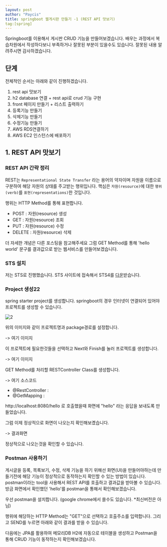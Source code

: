 ```yaml
---
layout: post
author: "Paycis"
title: springboot 웹게시판 만들기 -1 (REST API 맛보기)
tag:[spring]
---
```


Springboot를 이용해서 게시판 CRUD 기능을 만들어보겠습니다. 배우는 과정에서 복습차원에서 작성하다보니 부족하거나 잘못된 부분이 있을수도 있습니다. 잘못된 내용 알려주시면 감사하겠습니다.


## 단계
전체적인 순서는 아래와 같이 진행하겠습니다.

1. rest api 맛보기
2. h2 database 연결 + rest api로 crud 기능 구현
3. front 페이지 만들기 + 리스트 출력하기
4. 등록기능 만들기
5. 삭제기능 만들기
6. 수정기능 만들기
7. AWS RDS연결하기
8. AWS EC2 인스턴스에 배포하기

## 1. REST API 맛보기


### REST API 간략 정리
REST는 `Representational State Transfer` 라는 용어의 약자이며 자원을 이름으로 구분하여 해당 자원의 상태를 주고받는 행위입니다. 핵심은 `자원(resource)`에 대한 `행위(verb)`를 `표현(representations)`한 것입니다.

행위는 HTTP Method를 통해 표현합니다.
* POST : 자원(resource) 생성
* GET : 자원(resource) 조회
* PUT : 자원(resource) 수정
* DELETE : 자원(resource) 삭제

더 자세한 개념은 다른 포스팅을 참고해주세요
그럼 GET Method를 통해 'hello world' 문구를 결과값으로 받는 웹서비스를 만들어보겠습니다.

### STS 설치
저는 STS로 진행했습니다.  STS 사이트에 접속해서 STS4를 [다운](https://spring.io/tools)받습니다.

### Project 생성22

spring starter project를 생성합니다. springboot의 경우 인터넷이 연결되어 있어야 프로젝트를 생성할 수 있습니다.

![2](http://willing1026.github.io/_images/2019-01-01/2.PNG "Image with caption22")


위의 이미지와 같이 프로젝트명과 package경로를 설정합니다.

-> 여기 이미지

이 프로젝트에 필요한것들을 선택하고 Next와 Finish를 눌러 프로젝트를 생성합니다.


-> 여기 이미지

GET Method를 처리할 RESTController Class를 생성합니다. 

-> 여기 소스코드

* @RestController : 
* @GetMapping : 

http://localhost:8080/hello 로 호출했을때 화면에 "hello" 라는 응답을 보내도록 만들었습니다.

그럼 이제 정상적으로 화면이 나오는지 확인해보곘습니다.

-> 결과화면

정상적으로 나오는것을 확인할 수 있습니다.

### Postman 사용하기

게시글을 등록, 목록보기, 수정, 삭제 기능을 하기 위해선 화면(UI)을 만들어야하는데 만들기전에 해당 기능이 정상적으로 동작하는지 확인할 수 있는 방법이 있습니다. postman이라는 tool을 사용해서 REST API를 호출하고 결과값을 받아볼 수 있습니다.
방금 화면에서 확인했던 'hello'를 postman을 통해서 확인해보겠습니다.

우선 postman을 설치합니다. (google chrome에서 쓸수도 있습니다. *최신버전은 아님)

행위에 해당하는 HTTP Method는 "GET"으로 선택하고 호출주소를 입력합니다. 그리고 SEND를 누르면 아래와 같이 결과를 받을 수 있습니다.


다음에는 JPA를 활용하여 메모리DB H2에 자동으로 테이블을 생성하고 Postman을 통해 CRUD 기능이 동작하는지 확인해보겠습니다.
